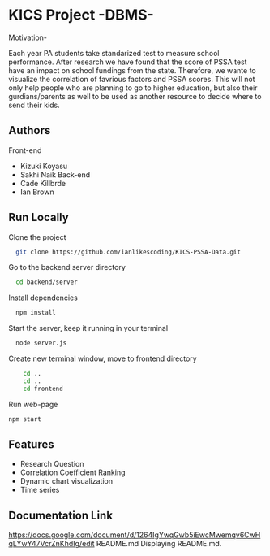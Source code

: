 # KICS Project -DBMS-

Motivation-

Each year PA students take standarized test to measure school performance. After research we have found that the score of PSSA test have an impact on school fundings from the state. Therefore, we wante to visualize the correlation of favrious factors and PSSA scores. This will not only help people who are planning to go to higher education, but also their gurdians/parents as well to be used as another resource to decide where to send their kids.

## Authors

Front-end

- Kizuki Koyasu
- Sakhi Naik
  Back-end
- Cade Killbrde
- Ian Brown

## Run Locally

Clone the project

```bash
  git clone https://github.com/ianlikescoding/KICS-PSSA-Data.git
```

Go to the backend server directory

```bash
  cd backend/server
```

Install dependencies

```bash
  npm install
```

Start the server, keep it running in your terminal

```bash
  node server.js
```

Create new terminal window, move to frontend directory

```bash
    cd ..
    cd ..
    cd frontend
```

Run web-page

```bash
npm start
```

## Features

- Research Question
- Correlation Coefficient Ranking
- Dynamic chart visualization
- Time series

## Documentation Link

https://docs.google.com/document/d/1264IgYwqGwb5iEwcMwemqv6CwHqLYwY47VcrZnKhdIg/edit
README.md
Displaying README.md.
